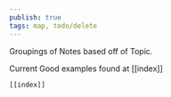 ```yaml
---
publish: true
tags: map, todo/delete
---
```

Groupings of Notes based off of Topic.

Current Good examples found at [[index]]

```query
[[index]] 
